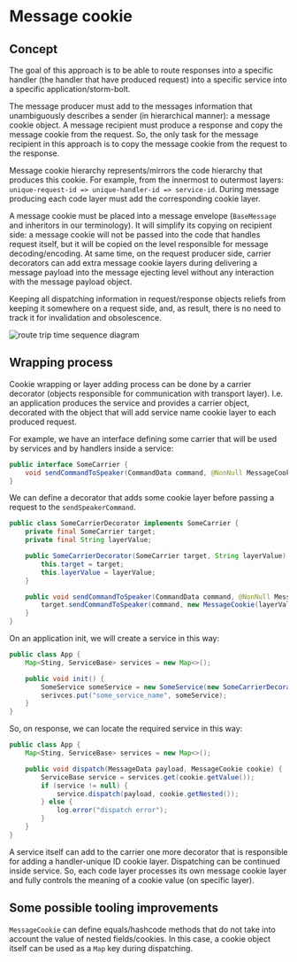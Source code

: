 # Message cookie

## Concept
The goal of this approach is to be able to route responses into a specific handler (the handler that have produced request)
into a specific service into a specific application/storm-bolt.

The message producer must add to the messages information that unambiguously describes a sender (in hierarchical manner): 
a message cookie object. A message recipient must produce a response and copy the message cookie from the request. So, the only 
task for the message recipient in this approach is to copy the message cookie from the request to the response.

Message cookie hierarchy represents/mirrors the code hierarchy that produces this cookie. For example, from the innermost to 
outermost layers: `unique-request-id => unique-handler-id => service-id`. During message producing each code layer must
add the corresponding cookie layer.

A message cookie must be placed into a message envelope (`BaseMessage` and inheritors in our terminology). It will simplify
its copying on recipient side: a message cookie will not be passed into the code that handles request itself, but it will be copied on the 
level responsible for message decoding/encoding. At same time, on the request producer side, carrier decorators can add
extra message cookie layers during delivering a message payload into the message ejecting level without any interaction with
the message payload object.

Keeping all dispatching information in request/response objects reliefs from keeping it somewhere on a request side, and, as result,
there is no need to track it for invalidation and obsolescence.

![route trip time sequence diagram](message-round-trip.png)

## Wrapping process

Cookie wrapping or layer adding process can be done by a carrier decorator (objects responsible for communication with transport layer). 
I.e. an application produces the service and provides a carrier object, decorated with the object that will add service
name cookie layer to each produced request.

For example, we have an interface defining some carrier that will be used by services and by handlers inside a service:

```java
public interface SomeCarrier {
    void sendCommandToSpeaker(CommandData command, @NonNull MessageCookie cookie);
}
```

We can define a decorator that adds some cookie layer before passing a request to the `sendSpeakerCommand`.

```java
public class SomeCarrierDecorator implements SomeCarrier {
    private final SomeCarrier target;
    private final String layerValue;

    public SomeCarrierDecorator(SomeCarrier target, String layerValue) {
        this.target = target;
        this.layerValue = layerValue;
    }

    public void sendCommandToSpeaker(CommandData command, @NonNull MessageCookie cookie) {
        target.sendCommandToSpeaker(command, new MessageCookie(layerValue, cookie));
    }
}
```

On an application init, we will create a service in this way:

```java
public class App {
    Map<Sting, ServiceBase> services = new Map<>();

    public void init() {
        SomeService someService = new SomeService(new SomeCarrierDecorator(carrier, "some_service_name"));
        serivces.put("some_service_name", someService);
    }
}
```

So, on response, we can locate the required service in this way: 

```java
public class App {
    Map<Sting, ServiceBase> services = new Map<>();

    public void dispatch(MessageData payload, MessageCookie cookie) {
        ServiceBase service = services.get(cookie.getValue());
        if (service != null) {
            service.dispatch(payload, cookie.getNested());
        } else {
            log.error("dispatch error");
        }
    }
}
```

A service itself can add to the carrier one more decorator that is responsible for adding a handler-unique ID cookie layer. 
Dispatching can be continued inside service. So, each code layer processes its own message cookie layer and fully controls
the meaning of a cookie value (on specific layer).

## Some possible tooling improvements

`MessageCookie` can define equals/hashcode methods that do not take into account the value of nested fields/cookies. In this case,
a cookie object itself can be used as a `Map` key during dispatching.
